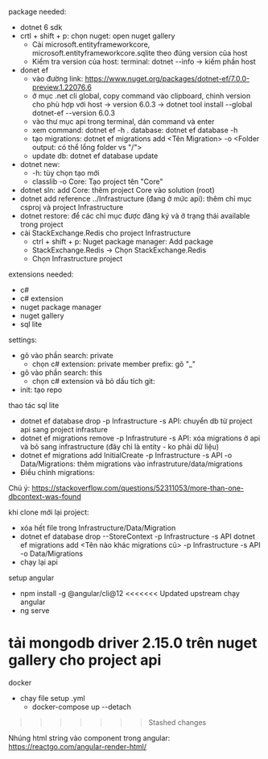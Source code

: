 package needed:
- dotnet 6 sdk
- crtl + shift + p: chọn nuget: open nuget gallery
    * Cài microsoft.entityframeworkcore, microsoft.entityframeworkcore.sqlite theo đúng version của host
    * Kiểm tra version của host: terminal: dotnet --info -> kiếm phần host
- donet ef
    + vào đường link: https://www.nuget.org/packages/dotnet-ef/7.0.0-preview.1.22076.6
    + ở mục .net cli global, copy command vào clipboard, chình version cho phù hợp với host -> version 6.0.3 -> dotnet tool install --global dotnet-ef --version 6.0.3      
    + vào thư mục api trong terminal, dán command và enter
    + xem command: dotnet ef -h
        . database: dotnet ef database -h
    * tạo migrations: dotnet ef migrations add <Tên Migration> -o <Folder output: có thể lồng folder vs "/">
    * update db: dotnet ef database update
- dotnet new:
    + -h: tùy chọn tạo mới
    + classlib -o Core: Tạo project tên "Core"
- dotnet sln:
    add Core: thêm project Core vào solution (root)
- dotnet add reference ../Infrastructure (đang ở mức api): thêm chỉ mục csproj và project Infrastructure
- dotnet restore: để các chỉ mục được đăng ký và ở trạng thái available trong project
- cài StackExchange.Redis cho project Infrastructure
    + ctrl + shift + p: Nuget package manager: Add package
    + StackExchange.Redis -> Chọn StackExchange.Redis
    + Chọn Infrastructure project


extensions needed:
- c#
- c# extension
- nuget package manager
- nuget gallery
- sql lite

settings:
- gõ vào phần search: private
    + chọn c# extension: private member prefix: gõ "_"
- gõ vào phần search: this
    + chọn c# extension và bỏ dấu tích
git:
- init: tạo repo

thao tác sql lite
- dotnet ef database drop -p Infrastructure -s API: chuyển db từ project api sang project infrasture
- dotnet ef migrations remove -p Infrastruture -s API: xóa migrations ở api và bỏ sang infrastructure (đây chỉ là entity - ko phải dữ liệu)
- dotnet ef migrations add InitialCreate -p Infrastructure -s API -o Data/Migrations: thêm migrations vào infrastruture/data/migrations
- Điều chỉnh migrations:

Chú ý: https://stackoverflow.com/questions/52311053/more-than-one-dbcontext-was-found

khi clone mới lại project:
- xóa hết file trong Infrastructure/Data/Migration
- dotnet ef database drop --StoreContext -p Infrastructure -s API
dotnet ef migrations add <Tên nào khác migrations cũ> -p Infrastructure -s API -o Data/Migrations
- chạy lại api

setup angular
- npm install -g @angular/cli@12
<<<<<<< Updated upstream
chạy angular
- ng serve

tải mongodb driver 2.15.0 trên nuget gallery cho project api
=======

docker
- chạy file setup .yml
    + docker-compose up --detach
>>>>>>> Stashed changes

Nhúng html string vào component trong angular: https://reactgo.com/angular-render-html/